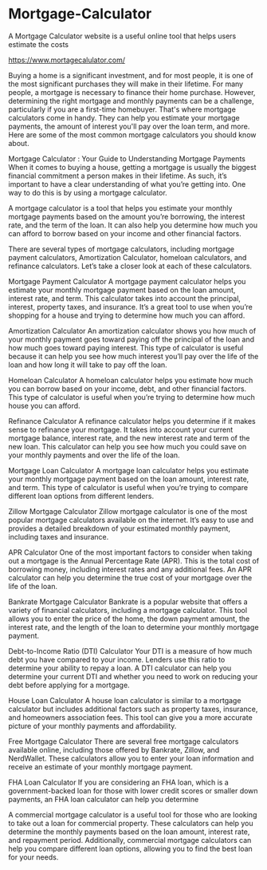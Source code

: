 # Mortgage-Calculator
A Mortgage Calculator website is a useful online tool that helps users estimate the costs

https://www.mortagecalulator.com/

Buying a home is a significant investment, and for most people, it is one of the most significant purchases they will make in their lifetime. For many people, a mortgage is necessary to finance their home purchase. However, determining the right mortgage and monthly payments can be a challenge, particularly if you are a first-time homebuyer. That's where mortgage calculators come in handy. They can help you estimate your mortgage payments, the amount of interest you'll pay over the loan term, and more. Here are some of the most common mortgage calculators you should know about.

 

Mortgage Calculator : Your Guide to Understanding Mortgage Payments
When it comes to buying a house, getting a mortgage is usually the biggest financial commitment a person makes in their lifetime. As such, it’s important to have a clear understanding of what you’re getting into. One way to do this is by using a mortgage calculator.

A mortgage calculator is a tool that helps you estimate your monthly mortgage payments based on the amount you’re borrowing, the interest rate, and the term of the loan. It can also help you determine how much you can afford to borrow based on your income and other financial factors.

There are several types of mortgage calculators, including mortgage payment calculators, Amortization Calculator, homeloan calculators, and refinance calculators. Let’s take a closer look at each of these calculators.

 

Mortgage Payment Calculator
A mortgage payment calculator helps you estimate your monthly mortgage payment based on the loan amount, interest rate, and term. This calculator takes into account the principal, interest, property taxes, and insurance. It’s a great tool to use when you’re shopping for a house and trying to determine how much you can afford.

 

Amortization Calculator
An amortization calculator shows you how much of your monthly payment goes toward paying off the principal of the loan and how much goes toward paying interest. This type of calculator is useful because it can help you see how much interest you’ll pay over the life of the loan and how long it will take to pay off the loan.

 

Homeloan Calculator
A homeloan calculator helps you estimate how much you can borrow based on your income, debt, and other financial factors. This type of calculator is useful when you’re trying to determine how much house you can afford.

 

Refinance Calculator
A refinance calculator helps you determine if it makes sense to refinance your mortgage. It takes into account your current mortgage balance, interest rate, and the new interest rate and term of the new loan. This calculator can help you see how much you could save on your monthly payments and over the life of the loan.

 

Mortgage Loan Calculator
A mortgage loan calculator helps you estimate your monthly mortgage payment based on the loan amount, interest rate, and term. This type of calculator is useful when you’re trying to compare different loan options from different lenders.

 

Zillow Mortgage Calculator
Zillow mortgage calculator is one of the most popular mortgage calculators available on the internet. It’s easy to use and provides a detailed breakdown of your estimated monthly payment, including taxes and insurance.

 

APR Calculator
One of the most important factors to consider when taking out a mortgage is the Annual Percentage Rate (APR). This is the total cost of borrowing money, including interest rates and any additional fees. An APR calculator can help you determine the true cost of your mortgage over the life of the loan.

 

Bankrate Mortgage Calculator
Bankrate is a popular website that offers a variety of financial calculators, including a mortgage calculator. This tool allows you to enter the price of the home, the down payment amount, the interest rate, and the length of the loan to determine your monthly mortgage payment.

 

Debt-to-Income Ratio (DTI) Calculator
Your DTI is a measure of how much debt you have compared to your income. Lenders use this ratio to determine your ability to repay a loan. A DTI calculator can help you determine your current DTI and whether you need to work on reducing your debt before applying for a mortgage.

 

House Loan Calculator
A house loan calculator is similar to a mortgage calculator but includes additional factors such as property taxes, insurance, and homeowners association fees. This tool can give you a more accurate picture of your monthly payments and affordability.

 

Free Mortgage Calculator
There are several free mortgage calculators available online, including those offered by Bankrate, Zillow, and NerdWallet. These calculators allow you to enter your loan information and receive an estimate of your monthly mortgage payment.

 

FHA Loan Calculator
If you are considering an FHA loan, which is a government-backed loan for those with lower credit scores or smaller down payments, an FHA loan calculator can help you determine

A commercial mortgage calculator is a useful tool for those who are looking to take out a loan for commercial property. These calculators can help you determine the monthly payments based on the loan amount, interest rate, and repayment period. Additionally, commercial mortgage calculators can help you compare different loan options, allowing you to find the best loan for your needs.

 
